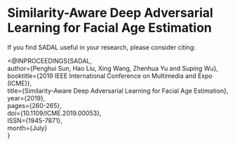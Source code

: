 Similarity-Aware Deep Adversarial Learning for Facial Age Estimation
===========
If you find SADAL useful in your research, please consider citing:

<@INPROCEEDINGS{SADAL,  
author={Penghui Sun, Hao Liu, Xing Wang, Zhenhua Yu and Suping Wu},  
booktitle={2019 IEEE International Conference on Multimedia and Expo (ICME)},  
title={Similarity-Aware Deep Adversarial Learning for Facial Age Estimation},  
year={2019},  
pages={260-265},  
doi={10.1109/ICME.2019.00053},  
ISSN={1945-7871},  
month={July}  
} 
